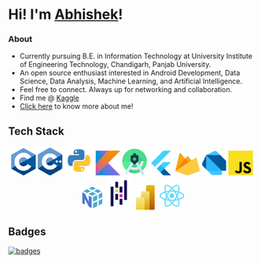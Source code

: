 # Hi! I'm [Abhishek](https://its-me-abhishek.github.io/portfolio/)!
### About
- Currently pursuing B.E. in Information Technology at University Institute of Engineering Technology, Chandigarh, Panjab University.
- An open source enthusiast interested in Android Development, Data Science, Data Analysis, Machine Learning, and Artificial Intelligence.
- Feel free to connect. Always up for networking and collaboration.
- Find me @ [Kaggle](https://www.kaggle.com/anotherabhishek007)
- [Click here](https://its-me-abhishek.github.io/portfolio/) to know more about me!

## Tech Stack
<p align="center">
  <img src="./assets/c.svg" width="50rem" title="C">
  <img src="./assets/c++.svg" width="50rem" title="CPP">
  <img src="./assets/python.svg" width="60rem" title="Python">
  <img src="./assets/kotlin.svg" width="50rem" title="Kotlin">
  <img src="./assets/as.svg" width="50rem" title="Android Studio">
  <img src="./assets/flutter.svg" width="50rem" title="Flutter">
  <img src="./assets/firebase.svg" width="50rem" height="45rem" title="Firebase">
  <img src="./assets/dart.png" width="50rem" title="Dart">
  <img src="./assets/js.svg" width="50rem" title="Javascript">
  <img src="./assets/numpy.svg" width="50rem" title="Numpy">
  <img src="./assets/pandas.svg" width="50rem" title="Pandas">
  <img src="./assets/powerbi.svg" width="50rem" title="PowerBI">
  <img src="./assets/react.svg" width="50rem" title="React">
</p>

## Badges
[![badges](https://holopin.me/cooolguy31)](https://holopin.io/@cooolguy31)
